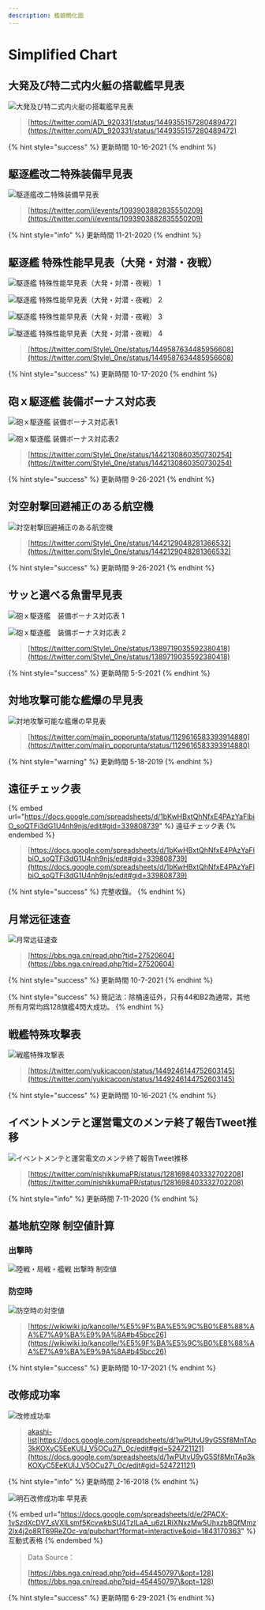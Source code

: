 ```yaml
---
description: 艦娘簡化圖
---
```


# Simplified Chart

## 大発及び特二式内火艇の搭載艦早見表

![大発及び特二式内火艇の搭載艦早見表](<../.gitbook/assets/image (4) (1).png>)

> [https://twitter.com/AD\_920331/status/1449355157280489472](https://twitter.com/AD\_920331/status/1449355157280489472)

{% hint style="success" %}
更新時間 10-16-2021
{% endhint %}

## 駆逐艦改二特殊装備早見表

![駆逐艦改二特殊装備早見表](<../.gitbook/assets/image (14) (1).png>)

> [https://twitter.com/i/events/1093903882835550209](https://twitter.com/i/events/1093903882835550209)

{% hint style="info" %}
更新時間 11-21-2020
{% endhint %}

## 駆逐艦 特殊性能早見表（大発・対潜・夜戦）

![駆逐艦 特殊性能早見表（大発・対潜・夜戦） 1](<../.gitbook/assets/image (10).png>)

![駆逐艦 特殊性能早見表（大発・対潜・夜戦） 2](<../.gitbook/assets/image (11).png>)

![駆逐艦 特殊性能早見表（大発・対潜・夜戦） 3](<../.gitbook/assets/image (22).png>)

![駆逐艦 特殊性能早見表（大発・対潜・夜戦） 4](<../.gitbook/assets/image (7).png>)

> [https://twitter.com/Style\_0ne/status/1449587634485956608](https://twitter.com/Style\_0ne/status/1449587634485956608)

{% hint style="success" %}
更新時間 10-17-2020
{% endhint %}

## 砲ｘ駆逐艦 装備ボーナス対応表

![砲ｘ駆逐艦 装備ボーナス対応表1](<../.gitbook/assets/image (7) (1) (1).png>)

![砲ｘ駆逐艦 装備ボーナス対応表2](<../.gitbook/assets/image (13).png>)

> [https://twitter.com/Style\_0ne/status/1442130860350730254](https://twitter.com/Style\_0ne/status/1442130860350730254)

{% hint style="success" %}
更新時間 9-26-2021
{% endhint %}

## 対空射撃回避補正のある航空機

![対空射撃回避補正のある航空機](<../.gitbook/assets/image (17).png>)

> [https://twitter.com/Style\_0ne/status/1442129048281366532](https://twitter.com/Style\_0ne/status/1442129048281366532)

{% hint style="success" %}
更新時間 9-26-2021
{% endhint %}

## サッと選べる魚雷早見表

![砲ｘ駆逐艦　装備ボーナス対応表 1](<../.gitbook/assets/image (15).png>)

![砲ｘ駆逐艦　装備ボーナス対応表 2](<../.gitbook/assets/image (16) (1).png>)

> [https://twitter.com/Style\_0ne/status/1389719035592380418](https://twitter.com/Style\_0ne/status/1389719035592380418)

{% hint style="success" %}
更新時間 5-5-2021
{% endhint %}

## 対地攻撃可能な艦爆の早見表

![対地攻撃可能な艦爆の早見表](<../.gitbook/assets/image (18).png>)

> [https://twitter.com/majin_poporunta/status/1129616583393914880](https://twitter.com/majin_poporunta/status/1129616583393914880)

{% hint style="warning" %}
更新時間 5-18-2019
{% endhint %}

## 遠征チェック表

{% embed url="https://docs.google.com/spreadsheets/d/1bKwHBxtQhNfxE4PAzYaFlbiO_soQTFi3dG1U4nh9njs/edit#gid=339808739" %}
遠征チェック表
{% endembed %}

> [https://docs.google.com/spreadsheets/d/1bKwHBxtQhNfxE4PAzYaFlbiO_soQTFi3dG1U4nh9njs/edit#gid=339808739](https://docs.google.com/spreadsheets/d/1bKwHBxtQhNfxE4PAzYaFlbiO_soQTFi3dG1U4nh9njs/edit#gid=339808739)

{% hint style="success" %}
完整收錄。
{% endhint %}

## 月常远征速查

![月常远征速查](<../.gitbook/assets/image (19).png>)

> [https://bbs.nga.cn/read.php?tid=27520604](https://bbs.nga.cn/read.php?tid=27520604)

{% hint style="success" %}
更新時間 10-7-2021
{% endhint %}

{% hint style="success" %}
簡記法：除桶遠征外，只有44和B2為通常，其他所有月常均爲128旗艦4閃大成功。
{% endhint %}

## 戦艦特殊攻撃表

![戦艦特殊攻撃表](<../.gitbook/assets/image (22) (1).png>)

> [https://twitter.com/yukicacoon/status/1449246144752603145](https://twitter.com/yukicacoon/status/1449246144752603145)

{% hint style="success" %}
更新時間 10-16-2021
{% endhint %}

## イベントメンテと運営電文のメンテ終了報告Tweet推移

![イベントメンテと運営電文のメンテ終了報告Tweet推移](<../.gitbook/assets/image (16).png>)

> [https://twitter.com/nishikkumaPR/status/1281698403332702208](https://twitter.com/nishikkumaPR/status/1281698403332702208)

{% hint style="info" %}
更新時間 7-11-2020
{% endhint %}

## 基地航空隊 制空値計算

### 出撃時 <a href="h3_content_1_33" id="h3_content_1_33"></a>

![陸戦・局戦・艦戦 出撃時 制空値](<../.gitbook/assets/image (4).png>)

### 防空時 <a href="h3_content_1_34" id="h3_content_1_34"></a>

![防空時の対空値](<../.gitbook/assets/image (23).png>)

> [https://wikiwiki.jp/kancolle/%E5%9F%BA%E5%9C%B0%E8%88%AA%E7%A9%BA%E9%9A%8A#b45bcc26](https://wikiwiki.jp/kancolle/%E5%9F%BA%E5%9C%B0%E8%88%AA%E7%A9%BA%E9%9A%8A#b45bcc26)

{% hint style="success" %}
更新時間 10-17-2021 
{% endhint %}

## 改修成功率

![改修成功率](<../.gitbook/assets/image (7) (1).png>)

> [akashi-list](https://akashi-list.me)[https://docs.google.com/spreadsheets/d/1wPUtvU9yG5Sf8MnTAp3kKOXyC5EeKUIJ_V5OCu27\_0c/edit#gid=524721121](https://docs.google.com/spreadsheets/d/1wPUtvU9yG5Sf8MnTAp3kKOXyC5EeKUIJ_V5OCu27\_0c/edit#gid=524721121)

{% hint style="info" %}
更新時間 2-16-2018 
{% endhint %}

![明石改修成功率 早見表](<../.gitbook/assets/image (21).png>)

{% embed url="https://docs.google.com/spreadsheets/d/e/2PACX-1vSzdXcDV7_sVXILsmf5KcvwkbSU4TzlLaA_u6zLRiXNxzMw5UhxzbBQfMmz2Ix4j2o8RT69ReZOc-vq/pubchart?format=interactive&oid=1843170363" %}
互動式表格
{% endembed %}

> Data Source：
>
> [https://bbs.nga.cn/read.php?pid=454450797\&opt=128](https://bbs.nga.cn/read.php?pid=454450797\&opt=128)

{% hint style="success" %}
更新時間 6-29-2021
{% endhint %}
